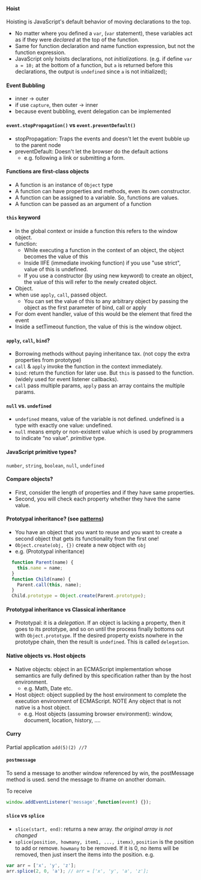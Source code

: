 #### Hoist
Hoisting is JavaScript's default behavior of moving declarations to the top.
* No matter where you defined a `var`, (`var` statement), these variables act as if they were *declared* at the top of the function.
* Same for function declaration and name function expression, but not the function expression.
* JavaScript only hoists declarations, not *initializations*. (e.g. if define `var a = 10;` at the bottom of a function, but `a` is returned before this declarations, the output is `undefined` since `a` is not initialized);

#### Event Bubbling
* inner -> outer
* if use `capture`, then outer -> inner
* because event bubbling, event delegation can be implemented

#### `event.stopPropagation()` vs `event.preventDefault()`
* stopPropagation: Traps the events and doesn't let the event bubble up to the parent node
* preventDefault: Doesn't let the browser do the default actions
  * e.g. following a link or submitting a form.

#### Functions are first-class objects
* A function is an instance of `Object` type
* A function can have properties and methods, even its own constructor.
* A function can be assigned to a variable. So, functions are values.
* A function can be passed as an argument of a function

#### `this` keyword
* In the global context or inside a function this refers to the window object.
* function:
  * While executing a function in the context of an object, the object becomes the value of this
  * Inside IIFE (immediate invoking function) if you use "use strict", value of this is undefined.
  * If you use a constructor (by using new keyword) to create an object, the value of this will refer to the newly created object.
* Object.
* when use `apply`, `call`, passed object.
  * You can set the value of this to any arbitrary object by passing the object as the first parameter of bind, call or apply
* For dom event handler, value of this would be the element that fired the event
* Inside a setTimeout function, the value of this is the window object.

#### `apply`, `call`, `bind`?
* Borrowing methods without paying inheritance tax. (not copy the extra properties from prototype)
* `call` & `apply` invoke the function in the context immediately.
* `bind`: return the function for later use.
But `this` is passed to the function. (widely used for event listener callbacks).
* `call` pass multiple params, `apply` pass an array contains the multiple params.

#### `null` vs. `undefined`
* `undefined` means, value of the variable is not defined. undefined is a type with exactly one value: undefined.
* `null` means empty or non-existent value which is used by programmers to indicate “no value”. *primitive* type.

#### JavaScript primitive types?
`number`, `string`, `boolean`, `null`, `undefined`

#### Compare objects?
* First, consider the length of properties and if they have same properties.
* Second, you will check each property whether they have the same value.

#### Prototypal inheritance? (see [patterns](./patterns))
* You have an object that you want to reuse and you want to create a second object that gets its functionality from the first one!
* `Object.create(obj, {})` create a new object with `obj`
* e.g. (Prototypal inheritance)
```javascript
  function Parent(name) {
    this.name = name;
  }
  function Child(name) {
    Parent.call(this, name);
  }
  Child.prototype = Object.create(Parent.prototype);
```

#### Prototypal inheritance vs Classical inheritance
* Prototypal: it is a *delegation*. If an object is lacking a property, then it goes to its prototype, and so on until the process finally bottoms out with `Object.prototype`. If the desired property exists nowhere in the prototype chain, then the result is `undefined`. This is called `delegation`.

#### Native objects vs. Host objects
* Native objects: object in an ECMAScript implementation whose semantics are fully defined by this specification rather than by the host environment.
  * e.g. Math, Date etc.
* Host object: object supplied by the host environment to complete the execution environment of ECMAScript.
NOTE Any object that is not native is a host object.
  * e.g. Host objects (assuming browser environment): window, document, location, history, ....

#### Curry
Partial application
`add(5)(2) //7`

#### `postmessage`
To send a message to another window referenced by win, the postMessage method is used.
send the message to iframe on another domain.

To receive
```javascript
window.addEventListener('message',function(event) {});
```

#### `slice` vs `splice`
* `slice(start, end)`: returns a new array. *the original array is not changed*
* `splice(position, howmany, item1, ..., itemx)`, `position` is the position to add or remove. `howmany` to be removed. If it is 0, no items will be removed, then just insert the items into the position.
e.g.
``` javascript
var arr = ['x', 'y', 'z'];
arr.splice(2, 0, 'a'); // arr = ['x', 'y', 'a', 'z'];
```
